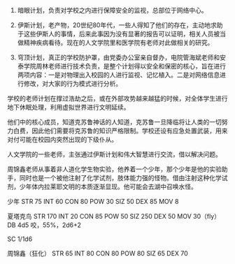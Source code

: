 1. 暗眼计划，负责对学校之内进行保障安全的监视，总部位于网络中心。

2. 伊斯计划，老产物，20世纪80年代，一些人得知了他们的存在，主动地求助于这些伊斯人的事情，后来此事因为没有显著的报告可以证明，相关人员被当做精神疾病看待。现在的人文学院里和医学院有老师对此做相关的研究。

3. 穹顶计划，真正的学校防护罩，由党委办公室亲自督办，电院管海斌老师和安泰学院周林老师进行技术负责，是整个计划得以安全和保密的核心，旨在进行两项内容：一是对物理出入校园的人进行监视、记忆植入。二是对网络信息进行修改，对大家的行为模式进行分析。

学校的老师计划在撑过浩劫之后，或在外部攻势越来越猛的时候，对全体学生进行地下休眠处理，利用虚拟世界进行文明延续。

他们中的核心成员，知道克苏鲁神话的人知道，克苏鲁一旦降临将让人类的一切努力白费，因此他们需要将克苏鲁的知识严格限制。学校还设有应急处置武装，用来对付可能在校园内突然出现的下级仆从。

人文学院的一些老师，主张通过伊斯计划和伟大智慧进行交流，借以解决问题。

周锦鑫老师从事着非人道化学生物实验，他养着一个少年，那个少年是他的实验助手，同时也是一个被他注射了化学试剂，肢体能力强的怪物。借由注射这种化学试剂，少年体内拉莱耶文明的本质逐渐显现。他可能会去湖中召唤水怪。

少年
STR 75  INT 60
CON 80  POW 30
SIZ 50  DEX 85
MOV 8


夏塔克鸟
STR 170 INT 20
CON 85  POW 50
SIZ 250 DEX 50
MOV 30（fly）
DB 4d5
咬，55%，2d6+2

SC 1/1d6

周锦鑫（狂化）
STR 65 INT 80
CON 80 POW 80
SIZ 65 DEX 70

